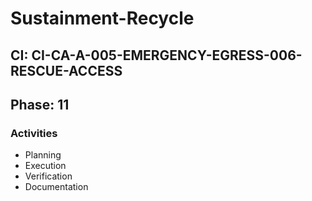 # Sustainment-Recycle

## CI: CI-CA-A-005-EMERGENCY-EGRESS-006-RESCUE-ACCESS
## Phase: 11

### Activities
- Planning
- Execution
- Verification
- Documentation
